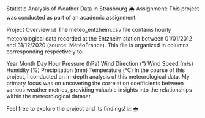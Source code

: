 Statistic Analysis of Weather Data in Strasbourg 🌦️
Assignment: This project was conducted as part of an academic assignment.

Project Overview 📊
The meteo_entzheim.csv file contains hourly meteorological data recorded at the Entzheim station between 01/01/2012 and 31/12/2020 (source: MétéoFrance). This file is organized in columns corresponding respectively to:

Year
Month
Day
Hour
Pressure (hPa)
Wind Direction (°)
Wind Speed (m/s)
Humidity (%)
Precipitation (mm)
Temperature (°C)
In the course of this project, I conducted an in-depth analysis of this meteorological data. My primary focus was on uncovering the correlation coefficients between various weather metrics, providing valuable insights into the relationships within the meteorological dataset.

Feel free to explore the project and its findings! 📈🌧️
